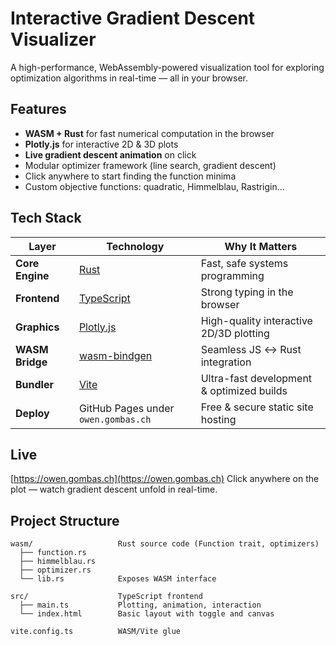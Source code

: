 # Interactive Gradient Descent Visualizer
A high-performance, WebAssembly-powered visualization tool for exploring optimization algorithms in real-time — all in your browser.

## Features
- **WASM + Rust** for fast numerical computation in the browser
- **Plotly.js** for interactive 2D & 3D plots
- **Live gradient descent animation** on click
- Modular optimizer framework (line search, gradient descent)
- Click anywhere to start finding the function minima
- Custom objective functions: quadratic, Himmelblau, Rastrigin...

## Tech Stack
| Layer           | Technology                                                    | Why It Matters                            |
| --------------- | ------------------------------------------------------------- | ----------------------------------------- |
| **Core Engine** | [Rust](https://www.rust-lang.org/)                            | Fast, safe systems programming            |
| **Frontend**    | [TypeScript](https://www.typescriptlang.org/)                 | Strong typing in the browser              |
| **Graphics**    | [Plotly.js](https://plotly.com/javascript/)                   | High-quality interactive 2D/3D plotting   |
| **WASM Bridge** | [wasm-bindgen](https://rustwasm.github.io/docs/wasm-bindgen/) | Seamless JS ↔ Rust integration            |
| **Bundler**     | [Vite](https://vitejs.dev/)                                   | Ultra-fast development & optimized builds |
| **Deploy**      | GitHub Pages under `owen.gombas.ch`                           | Free & secure static site hosting         |

## Live
[https://owen.gombas.ch](https://owen.gombas.ch)
Click anywhere on the plot — watch gradient descent unfold in real-time.

## Project Structure
```
wasm/                   Rust source code (Function trait, optimizers)
  ├── function.rs
  ├── himmelblau.rs
  ├── optimizer.rs
  └── lib.rs            Exposes WASM interface

src/                    TypeScript frontend
  ├── main.ts           Plotting, animation, interaction
  └── index.html        Basic layout with toggle and canvas

vite.config.ts          WASM/Vite glue
```
